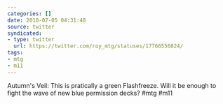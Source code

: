```yaml
---
categories: []
date: 2010-07-05 04:31:48
source: twitter
syndicated:
- type: twitter
  url: https://twitter.com/roy_mtg/statuses/17766556824/
tags:
- mtg
- m11
---
```


Autumn's Veil: This is pratically a green Flashfreeze. Will it be enough to fight the wave of new blue permission decks? #mtg #m11
